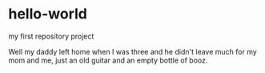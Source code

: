 # hello-world
my first repository project

Well my daddy left home when I was three and he didn't leave much for my mom and me, just an old guitar and an empty bottle of booz.
